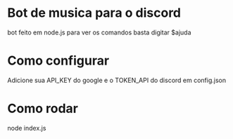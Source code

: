 # Bot de musica para o discord

bot feito em node.js
para ver os comandos basta digitar $ajuda

# Como configurar

Adicione sua API_KEY do google e o TOKEN_API do discord em config.json

# Como rodar

node index.js
